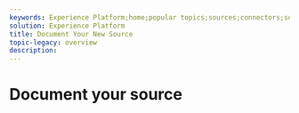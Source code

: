 ```yaml
---
keywords: Experience Platform;home;popular topics;sources;connectors;source connectors;sources sdk;sdk;SDK
solution: Experience Platform
title: Document Your New Source
topic-legacy: overview
description:
---
```

# Document your source
